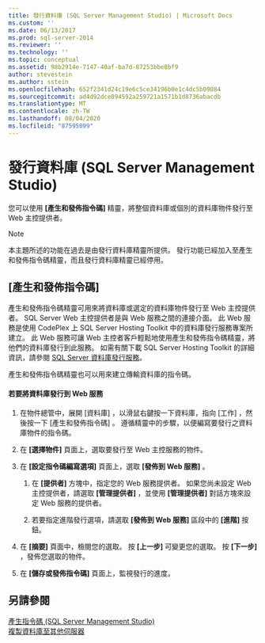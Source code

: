 ```yaml
---
title: 發行資料庫 (SQL Server Management Studio) | Microsoft Docs
ms.custom: ''
ms.date: 06/13/2017
ms.prod: sql-server-2014
ms.reviewer: ''
ms.technology: ''
ms.topic: conceptual
ms.assetid: 98b2914e-7147-40af-ba7d-87253bbe8bf9
author: stevestein
ms.author: sstein
ms.openlocfilehash: 652f2341d24c19e6c5ce34196b0e1c4dc5b09084
ms.sourcegitcommit: ad4d92dce894592a259721a1571b1d8736abacdb
ms.translationtype: MT
ms.contentlocale: zh-TW
ms.lasthandoff: 08/04/2020
ms.locfileid: "87595099"
---
```

# <a name="publish-a-database-sql-server-management-studio"></a>發行資料庫 (SQL Server Management Studio)
  您可以使用 **[產生和發佈指令碼]** 精靈，將整個資料庫或個別的資料庫物件發行至 Web 主控提供者。  
  
> [!NOTE]  
>  本主題所述的功能在過去是由發行資料庫精靈所提供。 發行功能已經加入至產生和發佈指令碼精靈，而且發行資料庫精靈已經停用。  
  
## <a name="generate-and-publish-scripts-wizard"></a>[產生和發佈指令碼]  
 產生和發佈指令碼精靈可用來將資料庫或選定的資料庫物件發行至 Web 主控提供者。 SQL Server Web 主控提供者是與 Web 服務之間的連接介面。 此 Web 服務是使用 CodePlex 上 SQL Server Hosting Toolkit 中的資料庫發行服務專案所建立。 此 Web 服務可讓 Web 主控者客戶輕鬆地使用產生和發佈指令碼精靈，將他們的資料庫發行到此服務。 如需有關下載 SQL Server Hosting Toolkit 的詳細資訊，請參閱 [SQL Server 資料庫發行服務](https://go.microsoft.com/fwlink/?LinkId=142025)。  
  
 產生和發佈指令碼精靈也可以用來建立傳輸資料庫的指令碼。  
  
#### <a name="to-publish-a-database-to-a-web-service"></a>若要將資料庫發行到 Web 服務  
  
1.  在物件總管中，展開 [資料庫]  ，以滑鼠右鍵按一下資料庫，指向 [工作]  ，然後按一下 [產生和發佈指令碼]  。 遵循精靈中的步驟，以便編寫要發行之資料庫物件的指令碼。  
  
2.  在 **[選擇物件]** 頁面上，選取要發行至 Web 主控服務的物件。  
  
3.  在 **[設定指令碼編寫選項]** 頁面上，選取 **[發佈到 Web 服務]** 。  
  
    1.  在 **[提供者]** 方塊中，指定您的 Web 服務提供者。 如果您尚未設定 Web 主控提供者，請選取 **[管理提供者]** ，並使用 **[管理提供者]** 對話方塊來設定 Web 服務的提供者。  
  
    2.  若要指定進階發行選項，請選取 **[發佈到 Web 服務]** 區段中的 **[進階]** 按鈕。  
  
4.  在 **[摘要]** 頁面中，檢閱您的選取。 按 **[上一步]** 可變更您的選取。 按 **[下一步]** ，發佈您選取的物件。  
  
5.  在 **[儲存或發佈指令碼]** 頁面上，監視發行的進度。  
  
## <a name="see-also"></a>另請參閱  
 [產生指令碼 &#40;SQL Server Management Studio&#41;](../scripting/generate-scripts-sql-server-management-studio.md)   
 [複製資料庫至其他伺服器](copy-databases-to-other-servers.md)  
  
  
